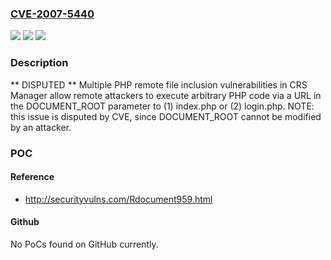 ### [CVE-2007-5440](https://cve.mitre.org/cgi-bin/cvename.cgi?name=CVE-2007-5440)
![](https://img.shields.io/static/v1?label=Product&message=n%2Fa&color=blue)
![](https://img.shields.io/static/v1?label=Version&message=n%2Fa&color=blue)
![](https://img.shields.io/static/v1?label=Vulnerability&message=n%2Fa&color=brighgreen)

### Description

** DISPUTED **  Multiple PHP remote file inclusion vulnerabilities in CRS Manager allow remote attackers to execute arbitrary PHP code via a URL in the DOCUMENT_ROOT parameter to (1) index.php or (2) login.php.  NOTE: this issue is disputed by CVE, since DOCUMENT_ROOT cannot be modified by an attacker.

### POC

#### Reference
- http://securityvulns.com/Rdocument959.html

#### Github
No PoCs found on GitHub currently.

